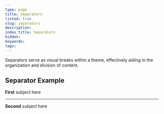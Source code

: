 ```yaml
---
type: page
title: Separators
listed: true
slug: separators
description: 
index_title: Separators
hidden: 
keywords: 
tags: 
---
```


Separators serve as visual breaks within a theme, effectively aiding in the organization and division of content.

## Separator Example

**First** subject here

---

**Second** subject here